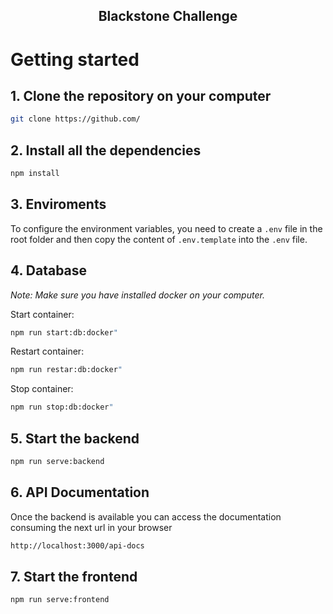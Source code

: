<h2 align="center">
  Blackstone Challenge
</h2>

# Getting started

## 1. Clone the repository on your computer

```bash
git clone https://github.com/
```

## 2. Install all the dependencies

```bash
npm install
```

## 3. Enviroments

To configure the environment variables, you need to create a `.env` file in the root folder and then copy the content of `.env.template` into the `.env` file.

## 4. Database

_Note: Make sure you have installed docker on your computer._

Start container:

```bash
npm run start:db:docker"
```

Restart container:

```bash
npm run restar:db:docker"
```

Stop container:

```bash
npm run stop:db:docker"
```

## 5. Start the backend

```bash
npm run serve:backend
```

## 6. API Documentation

Once the backend is available you can access the documentation consuming the next url in your browser

```bash
http://localhost:3000/api-docs
```

## 7. Start the frontend

```bash
npm run serve:frontend
```
